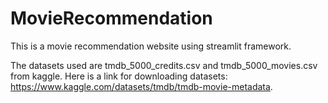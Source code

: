 # MovieRecommendation

This is a movie recommendation website using streamlit framework.

The datasets used are tmdb_5000_credits.csv and tmdb_5000_movies.csv from kaggle.
Here is a link for downloading datasets:
https://www.kaggle.com/datasets/tmdb/tmdb-movie-metadata.

